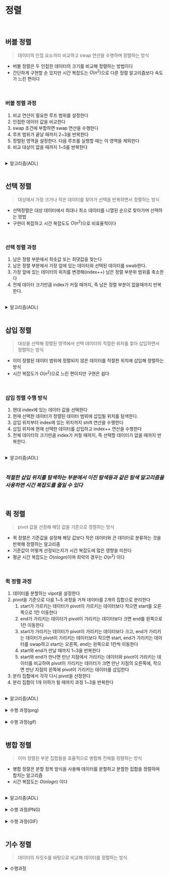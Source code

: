 # 정렬

<br>

## 버블 정렬
> 데이터의 인접 요소끼리 비교하고 swap 연산을 수행하며 정렬하는 방식

- 버블 정렬은 두 인접한 데이터의 크기를 비교해 정렬하는 방법이다
- 간단하게 구현할 순 있지만 시간 복잡도는 $O(n^2)$으로 다른 정렬 알고리즘보다 속도가 느린 편이다

<br>

### 버블 정렬 과정
1. 비교 연산이 필요한 루프 범위를 설정한다
2. 인접한 데이터 값을 비교한다
3. swap 조건에 부합하면 swap 연산을 수행한다
4. 루프 범위가 끝날 때까지 2~3을 반복한다
5. 정렬된 영역을 설정한다. 다음 루프를 실행할 때는 이 영역을 제외한다
6. 비교 대상이 없을 때까지 1~5를 반복한다

<br>

<details>
    <summary> 알고리즘(ADL) </summary>
    <div markdown="0">
    <img src="./Images/Bubble_ADL.png" width = 600>
    </div>
</details>

<br>

## 선택 정렬
> 대상에서 가장 크거나 작은 데이터를 찾아가 선택을 반복하면서 정렬하는 방식

- 선택정렬은 대상 데이터에서 최대나 최소 데이터를 나열된 순으로 찾아가며 선택하는 방법
- 구현이 복잡하고 시간 복잡도도 $O(n^2)$으로 비효율적이다

<br>

### 선택 정렬 과정
1. 남은 정렬 부분에서 최솟값 또는 최댓값을 찾는다
2. 남은 정렬 부분에서 가장 앞에 있는 데이터와 선택된 데이터를 swab한다.
3. 가장 앞에 있는 데이터의 위치를 변경해(index++) 남은 정렬 부분위 범위를 축소한다
4. 전체 데이터 크기만큼 index가 커질 때까지, 즉 남은 정렬 부분이 없을때까지 반복한다.

<br>

<details>
    <summary> 알고리즘(ADL) </summary>
    <div markdown="0">
    <img src="./Images/Selection_ADL.png" width = 600>
    </div>
</details>

<br>

## 삽입 정렬
> 대상을 선택해 정렬된 영역에서 선택 데이터의 적절한 위치를 찾아 삽입하면서 정렬하는 방식

- 이미 정렬된 데이터 범위에 정렬되지 않은 데이터를 적절한 위치에 삽입해 정렬하는 방식
- 시간 복잡도가 $O(n^2)$으로 느린 편이지만 구현은 쉽다

<br>

### 삽입 정렬 수행 방식
1. 현대 index에 있는 데이터 값을 선택한다
2. 현재 선택한 데이터가 정렬된 데이터 범위에 삽입될 위치를 탐색한다.
3. 삽입 위치부터 index에 있는 위치까지 shift 연산을 수행한다
4. 삽입 위치에 현재 선택한 데이터를 삽입하고 index++ 연산을 수행한다
5. 전체 데이터의 크기만큼 index가 커질 때까지, 즉 선택할 데이터가 없을 때까지 반복한다.

<br>

<details>
    <summary> 알고리즘(ADL) </summary>
    <div markdown="0">
    <img src="./Images/Insertion_ADL.png" width = 600>
    </div>
</details>

<br>

### ***적절한 삽입 위치를 탐색하는 부분에서 이진 탐색등과 같은 탐색 알고리즘을 사용하면 시간 복잡도를 줄일 수 있다***

<br>

## 퀵 정렬
> pivot 값을 선정해 해당 값을 기준으로 정렬하는 방식

- 퀵 정렬은 기준값을 설정해 해당 값보다 작은 데이터와 큰 데이터로 분류하는 것을 반복해 정렬하는 알고리즘
- 기준값이 어떻게 선정되는지가 시간 복잡도에 많은 영향을 미친다
- 평균 시간 복잡도는 $O(nlogn)$이며 최악의 경우는 $O(n^2)$ 이다

<br>

### 퀵 정렬 과정
1. 데이터를 분할하는 vipot을 설정한다
2. pivot을 기준으로 다음 1~5 과정을 거쳐 데이터를 2개의 집합으로 분리한다
    1. start가 가르키는 데이터가 pivot이 가르키는 데이터보다 작으면 start를 오른쪽으로 1칸 이동한다
    2. end가 가리키는 데이터가 pivot이 가리키는 데이터보다 크면 end를 왼쪽으로 1칸 이동한다
    3. start가 가리키는 데이터가 pivot이 가리키는 데이터보다 크고, end가 가리키는 데이터가 pivot이 가리키는 데이터보다 작으면 start, end가 가리키는 데이터를 swap하고 start는 오른쪽, end는 왼쪽으로 1칸씩 이동한다
    4. start와 end가 만날 때까지 1~3을 반복한다
    5. start와 end가 만나면 만난 지점에서 가리키는 데이터와 pivot이 가리키는 데이터를 비교하여 pivot이 가리키는 데이터가 크면 만난 지점의 오른쪽에, 작으면 만난 지점의 왼쪽에 pivot이 가리키는 데이터를 삽입한다
3. 분리 집합에서 각각 다시 pivot을 선정한다
4. 분리 집합이 1개 이하가 될 때까지 과정 1~3을 반복한다

<br>

<details>
    <summary> 알고리즘(ADL) </summary>
    <div markdown="0">
    <img src="./Images/Quick_ADL1.png" width = 600>
    <img src="./Images/Quick_ADL2.png" width = 600>
    </div>
</details>

<br>

<details>
    <summary>수행 과정(png)</summary>
    <div markdown="0">
    <img src="./Images/Quick_Process1.png" width = 600>
    <img src="./Images/Quick_Process2.png" width = 600>
    <img src="./Images/Quick_Process3.png" width = 600>
    <img src="./Images/Quick_Process4.png" width = 600>
    </div>
</details>

<br>

<details>
    <summary>수행 과정(gif)</summary>
    <div markdown="0">
    <img src="./Images/Quick.gif" width = 600>
    </div>
</details>

<br>

## 병합 정렬
> 이미 정렬된 부분 집합들을 효율적으로 병합해 전체를 정렬하는 방식

- 병합 정렬은 분할 정복 방식을 사용해 데이터를 분할하고 분할한 집합을 정렬하며 합치는 알고리즘
- 시간 복잡도는 $O(nlogn)$ 이다

<br>

<details>
    <summary> 알고리즘(ADL) </summary>
    <div markdown="0">
    <img src="./Images/Merge_ADL1.png" width = 600>
    <img src="./Images/Merge_ADL2.png" width = 600>
    </div>
</details>

<br>

<details>
    <summary> 수행 과정(PNG) </summary>
    <div markdown="0">
    <img src="./Images/Merge_Process.png" width = 600>
    </div>
</details>

<br>

<details>
    <summary> 수행 과정(GIF) </summary>
    <div markdown="0">
    <img src="./Images/Merge.gif" width = 600>
    </div>
</details>

<br>

## 기수 정렬
> 데이터의 자릿수를 바탕으로 비교해 데이터를 정렬하는 방식

<details>
    <summary>수행과정</summary>
    <div markdown="0">
    <img src="./Images/RadixSort.png" width = 600>
    </div>
</details>